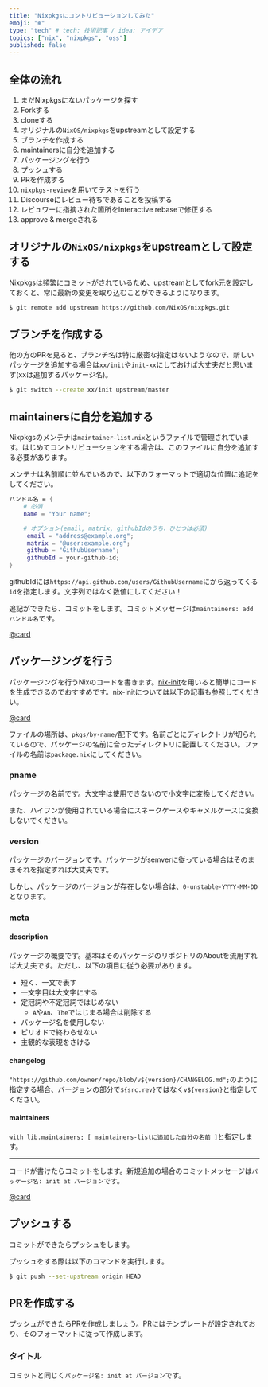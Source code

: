 ```yaml
---
title: "Nixpkgsにコントリビューションしてみた"
emoji: "❄"
type: "tech" # tech: 技術記事 / idea: アイデア
topics: ["nix", "nixpkgs", "oss"]
published: false
---
```


## 全体の流れ

1. まだNixpkgsにないパッケージを探す
1. Forkする
1. cloneする
1. オリジナルの`NixOS/nixpkgs`をupstreamとして設定する
1. ブランチを作成する
1. maintainersに自分を追加する
1. パッケージングを行う
1. プッシュする
1. PRを作成する
1. `nixpkgs-review`を用いてテストを行う
1. Discourseにレビュー待ちであることを投稿する
1. レビュワーに指摘された箇所をInteractive rebaseで修正する
1. approve & mergeされる


## オリジナルの`NixOS/nixpkgs`をupstreamとして設定する

Nixpkgsは頻繁にコミットがされているため、upstreamとしてfork元を設定しておくと、常に最新の変更を取り込むことができるようになります。

```bash
$ git remote add upstream https://github.com/NixOS/nixpkgs.git
```

## ブランチを作成する

他の方のPRを見ると、ブランチ名は特に厳密な指定はないようなので、新しいパッケージを追加する場合は`xx/init`や`init-xx`にしておけば大丈夫だと思います(xxは追加するパッケージ名)。

```bash
$ git switch --create xx/init upstream/master
```

## maintainersに自分を追加する

Nixpkgsのメンテナは`maintainer-list.nix`というファイルで管理されています。はじめてコントリビューションをする場合は、このファイルに自分を追加する必要があります。

メンテナは名前順に並んでいるので、以下のフォーマットで適切な位置に追記をしてください。

```nix
ハンドル名 = {
    # 必須
    name = "Your name";

    # オプション(email, matrix, githubIdのうち、ひとつは必須)
     email = "address@example.org";
     matrix = "@user:example.org";
     github = "GithubUsername";
     githubId = your-github-id;
}
```

githubIdには`https://api.github.com/users/GithubUsername`にから返ってくる`id`を指定します。文字列ではなく数値にしてください！

追記ができたら、コミットをします。コミットメッセージは`maintainers: add ハンドル名`です。

[@card](https://github.com/NixOS/nixpkgs/blob/master/maintainers/README.md)

## パッケージングを行う

パッケージングを行うNixのコードを書きます。[nix-init](https://github.com/nix-community/nix-init)を用いると簡単にコードを生成できるのでおすすめです。nix-initについては以下の記事も参照してください。

[@card](https://zenn.dev/airrnot1106/articles/a6b5b1595c5a27)

ファイルの場所は、`pkgs/by-name/`配下です。名前ごとにディレクトリが切られているので、パッケージの名前に合ったディレクトリに配置してください。ファイルの名前は`package.nix`にしてください。

### pname

パッケージの名前です。大文字は使用できないので小文字に変換してください。

また、ハイフンが使用されている場合にスネークケースやキャメルケースに変換しないでください。

### version

パッケージのバージョンです。パッケージがsemverに従っている場合はそのままそれを指定すれば大丈夫です。

しかし、パッケージのバージョンが存在しない場合は、`0-unstable-YYYY-MM-DD`となります。

### meta

#### description

パッケージの概要です。基本はそのパッケージのリポジトリのAboutを流用すれば大丈夫です。ただし、以下の項目に従う必要があります。

- 短く、一文で表す
- 一文字目は大文字にする
- 定冠詞や不定冠詞ではじめない
  - `A`や`An`、`The`ではじまる場合は削除する
- パッケージ名を使用しない
- ピリオドで終わらせない
- 主観的な表現をさける

#### changelog

`"https://github.com/owner/repo/blob/v${version}/CHANGELOG.md";`のように指定する場合、バージョンの部分で`${src.rev}`ではなく`v${version}`と指定してください。

#### maintainers

`with lib.maintainers; [ maintainers-listに追加した自分の名前 ]`と指定します。

---

コードが書けたらコミットをします。新規追加の場合のコミットメッセージは`パッケージ名: init at バージョン`です。

[@card](https://github.com/NixOS/nixpkgs/blob/master/pkgs/README.md)

## プッシュする

コミットができたらプッシュをします。

プッシュをする際は以下のコマンドを実行します。

```bash
$ git push --set-upstream origin HEAD
```

## PRを作成する

プッシュができたらPRを作成しましょう。PRにはテンプレートが設定されており、そのフォーマットに従って作成します。

### タイトル

コミットと同じく`パッケージ名: init at バージョン`です。

### 

